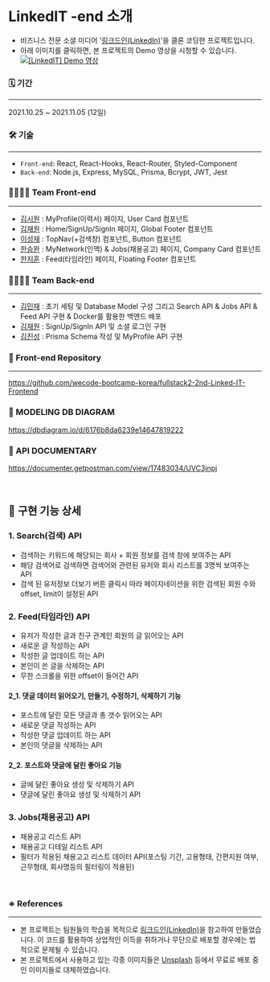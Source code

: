 # LinkedIT -end 소개

- 비즈니스 전문 소셜 미디어 '[링크드인(LinkedIn)](https://www.linkedin.com/)'을 클론 코딩한 프로젝트입니다.
- 아래 이미지를 클릭하면, 본 프로젝트의 Demo 영상을 시청할 수 있습니다.
  [![[LinkedIT] Demo 영상](./public/images/readme_thumbnail.png)](https://vimeo.com/634975398)

### 🗓 기간

---

2021.10.25 ~ 2021.11.05 (12일)

### 🛠 기술

---

- `Front-end`: React, React-Hooks, React-Router, Styled-Component
- `Back-end`: Node.js, Express, MySQL, Prisma, Bcrypt, JWT, Jest

### 👨‍👩‍👧‍👦 Team Front-end

---

- [김시원](https://github.com/k-cool) : MyProfile(이력서) 페이지, User Card 컴포넌트
- [김재원](https://github.com/jambottle) : Home/SignUp/SignIn 페이지, Global Footer 컴포넌트
- [이성재](https://github.com/hanslee1) : TopNav(+검색창) 컴포넌트, Button 컴포넌트
- [한승완](https://github.com/han0gu) : MyNetwork(인맥) & Jobs(채용공고) 페이지, Company Card 컴포넌트
- [한지훈](https://github.com/JivenHan) : Feed(타임라인) 페이지, Floating Footer 컴포넌트

### 👨‍👩‍👧‍👦 Team Back-end

---

- [김민재](https://github.com/minjamie) : 초기 세팅 및 Database Model 구성 그리고 Search API & Jobs API & Feed API 구현 & Docker를 활용한 백앤드 배포
- [김재원](https://github.com/jambottle) : SignUp/SignIn API 및 소셜 로그인 구현
- [김진성](https://github.com/jsung1103) : Prisma Schema 작성 및 MyProfile API 구현

### 🤝 Front-end Repository

---

https://github.com/wecode-bootcamp-korea/fullstack2-2nd-Linked-IT-Frontend

### 🤝 MODELING DB DIAGRAM 
 
https://dbdiagram.io/d/6176b8da6239e14647819222 

### 🤝 API DOCUMENTARY

https://documenter.getpostman.com/view/17483034/UVC3jnpj

<br/>

## 📑 구현 기능 상세

### 1. Search(검색) API
- 검색하는 키워드에 해당되는 회사 + 회원 정보를 검색 창에 보여주는 API
- 해당 검색어로 검색하면 검색어와 관련된 유저와 회사 리스트를 3명씩 보여주는 API
- 검색 된 유저정보 더보기 버튼 클릭시 따라 페이지네이션을 위한 검색된 회원 수와 offset, limit이 설정된 API

### 2. Feed(타임라인) API
- 유저가 작성한 글과 친구 관계인 회원의 글 읽어오는 API
- 새로운 글 작성하는 API
- 작성한 글 업데이트 하는 API
- 본인이 쓴 글을 삭제하는 API
- 무한 스크롤을 위한 offset이 들어간 API

#### 2_1. 댓글 데이터 읽어오기, 만들기, 수정하기, 삭제하기 기능
- 포스트에 달린 모든 댓글과 총 갯수 읽어오는 API
- 새로운 댓글 작성하는 API
- 작성한 댓글 업데이트 하는 API
- 본인의 댓글을 삭제하는 API

#### 2_2. 포스트와 댓글에 달린 좋아요 기능
- 글에 달린 좋아요 생성 및 삭제하기 API
- 댓글에 달린 좋아요 생성 및 삭제하기 API


### 3. Jobs(채용공고) API
- 채용공고 리스트 API
- 채용공고 디테일 리스트 API
- 필터가 적용된 채용고고 리스트 데이터 API(포스팅 기간, 고용형태, 간편지원 여부, 근무형태, 회사명등의 필터링이 적용된) 
<br/>

### ※ References

---

- 본 프로젝트는 팀원들의 학습을 목적으로 [링크드인(LinkedIn)](https://www.linkedin.com/)을 참고하여 만들었습니다. 이 코드를 활용하여 상업적인 이득을 취하거나 무단으로 배포할 경우에는 법적으로 문제될 수 있습니다.
- 본 프로젝트에서 사용하고 있는 각종 이미지들은 [Unsplash](https://unsplash.com/) 등에서 무료로 배포 중인 이미지들로 대체하였습니다.
